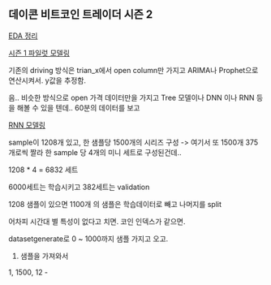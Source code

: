 ## 데이콘 비트코인 트레이더 시즌 2


<a href ='./coin_eda.ipynb'>EDA 정리</a>


<a href ='./season1_pilot.ipynb'>시즌 1 파일럿 모델링</a>

기존의 driving 방식은 trian_x에서 open column만 가지고 
ARIMA나 Prophet으로 연산시켜서.
y값을 추정함.


음.. 비슷한 방식으로 open 가격 데이터만을 가지고
Tree 모델이나
DNN 이나 
RNN 등을 해볼 수 있을 텐데..
60분의 데이터를 보고 



<a href ='./rnn_modeling.ipynb'>RNN 모델링</a>

sample이 1208개 있고, 한 샘플당 1500개의 시리즈 구성 -> 여기서 또 1500개 375개로씩 짤라
한 sample 당 4개의 미니 세트로 구성된건데.. 

1208 * 4 = 6832 세트

6000세트는 학습시키고
382세트는 validation 

1208 샘플이 있으면 1100개 의 샘플은 학습데이터로 빼고 나머지를 split 


어차피 시간대 별 특성이 없다고 치면. 코인 인덱스가 같으면. 

datasetgenerate로 0 ~ 1000까지 샘플 가지고 오고.
1. 샘플을 가져와서 

1, 1500, 12 - 
